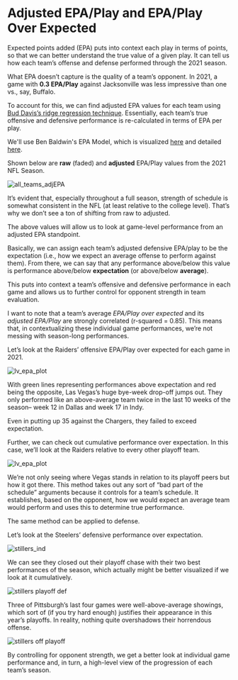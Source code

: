 # Adjusted EPA/Play and EPA/Play Over Expected

Expected points added (EPA) puts into context each play in terms of points, so that we can better understand the true value of a given play. It can tell us how each team’s offense and defense performed through the 2021 season.

What EPA doesn’t capture is the quality of a team’s opponent. In 2021, a game with **0.3 EPA/Play** against Jacksonville was less impressive than one vs., say, Buffalo.

To account for this, we can find adjusted EPA values for each team using [Bud Davis’s ridge regression technique](https://blog.collegefootballdata.com/opponent-adjusted-stats-ridge-regression/). Essentially, each team’s true offensive and defensive performance is re-calculated in terms of EPA per play.

We'll use Ben Baldwin's EPA Model, which is visualized [here](https://rbsdm.com/stats/stats/) and detailed [here](https://www.opensourcefootball.com/posts/2020-09-28-nflfastr-ep-wp-and-cp-models/).

Shown below are **raw** (faded) and **adjusted** EPA/Play values from the 2021 NFL Season.

![all_teams_adjEPA](/../main/plot_images/adjEPA_all.png)

It’s evident that, especially throughout a full season, strength of schedule is somewhat consistent in the NFL (at least relative to the college level). That’s why we don’t see a ton of shifting from raw to adjusted.

The above values will allow us to look at game-level performance from an adjusted EPA standpoint.

Basically, we can assign each team’s adjusted defensive EPA/play to be the expectation (i.e., how we expect an average offense to perform against them). From there, we can say that any performance above/below this value is performance above/below **expectation** (or above/below **average**).

This puts into context a team’s offensive and defensive performance in each game and allows us to further control for opponent strength in team evaluation.

I want to note that a team’s average *EPA/Play over expected* and its *adjusted EPA/Play* are strongly correlated (r-squared = 0.85). This means that, in contextualizing these individual game performances, we’re not messing with season-long performances.

Let’s look at the Raiders’ offensive EPA/Play over expected for each game in 2021.

![lv_epa_plot](/../main/plot_images/plot_lv_ind.png)

With green lines representing performances above expectation and red being the opposite, Las Vegas’s huge bye-week drop-off jumps out. They only performed like an above-average team twice in the last 10 weeks of the season– week 12 in Dallas and week 17 in Indy.

Even in putting up 35 against the Chargers, they failed to exceed expectation.

Further, we can check out cumulative performance over expectation. In this case, we’ll look at the Raiders relative to every other playoff team.

![lv_epa_plot](/../main/plot_images/plot_lv_playoff.png)

We’re not only seeing where Vegas stands in relation to its playoff peers but how it got there. This method takes out any sort of “bad part of the schedule” arguments because it controls for a team’s schedule. It establishes, based on the opponent, how we would expect an average team would perform and uses this to determine true performance.

The same method can be applied to defense.

Let’s look at the Steelers’ defensive performance over expectation.

![stillers_ind](/../main/plot_images/plot_pit_def_ind.png)

We can see they closed out their playoff chase with their two best performances of the season, which actually might be better visualized if we look at it cumulatively.

![stillers playoff def](/../main/plot_images/plot_stillers_def_playoff.png)

Three of Pittsburgh’s last four games were well-above-average showings, which sort of (if you try hard enough) justifies their appearance in this year’s playoffs. In reality, nothing quite overshadows their horrendous offense.

![stillers off playoff](/../main/plot_images/plot_stillers_off_playoff.png)

By controlling for opponent strength, we get a better look at individual game performance and, in turn, a high-level view of the progression of each team’s season.
